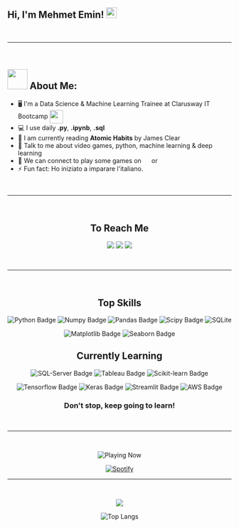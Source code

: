 

## Hi, I'm Mehmet Emin! <img src="https://github.com/TheDudeThatCode/TheDudeThatCode/blob/master/Assets/Hi.gif?raw=true" width="24px">

<br>

---

<br>

## <img src="https://raw.githubusercontent.com/TheDudeThatCode/TheDudeThatCode/master/Assets/Developer.gif" width="45px"> About Me:

- 🖥️ I'm a Data Science & Machine Learning Trainee at Clarusway IT Bootcamp 
      <a href="https://clarusway.com"><img align="center" src="https://coursereport-production.imgix.net/uploads/school/logo/1167/original/CW_3d_transparent2.png?w=200&h=200&dpr=1&q=75" width="30"></a>
- 💻 I use daily  **.py**, **.ipynb**, **.sql**
- 📖 I am currently reading **Atomic Habits** by James Clear
- 💬 Talk to me about video games, python, machine learning & deep learning
- 👯 We can connect to play some games on <a href="http://live.xbox.com/Profile?Gamertag=Atilius1225"><img align="center" src="https://cdn4.iconfinder.com/data/icons/logos-and-brands/512/387_Xbox_logo-512.png" width="15px"></a> or <a href="https://steamcommunity.com/id/metastaban/"><img align="center" src="https://cdn2.iconfinder.com/data/icons/gaming-platforms-logo-shapes/250/steam_logo-256.png" width="15px"></a>
- ⚡ Fun fact: Ho iniziato a imparare l'italiano.

<br>

<center>

---

<br>

## To Reach Me
[![](https://img.shields.io/badge/LinkedIn-0077B5?style=for-the-badge&logo=linkedin&logoColor=white)](https://www.linkedin.com/in/mehmet-emin-tastaban/)
[![](https://img.shields.io/badge/Instagram-E4405F?style=for-the-badge&logo=instagram&logoColor=white)](https://www.instagram.com/metastaban/)
[![](https://img.shields.io/badge/mail-D14836?style=for-the-badge&logo=gmail&logoColor=white)](mailto:mehmetemin@tastaban.net)

<br>

---

<br>

## Top Skills

![Python Badge](https://img.shields.io/badge/-Python-3776AB?style=for-the-badge&labelColor=black&logo=python&logoColor=3776AB)
![Numpy Badge](https://img.shields.io/badge/-Numpy-013243?style=for-the-badge&labelColor=black&logo=numpy&logoColor=013243)
![Pandas Badge](https://img.shields.io/badge/-Pandas-130654?style=for-the-badge&labelColor=black&logo=pandas&logoColor=white)
![Scipy Badge](https://img.shields.io/badge/-scipy-0054a6?style=for-the-badge&labelColor=black&logo=scipy&logoColor=0054a6)
![SQLite](https://img.shields.io/badge/-SQLite-003b57?style=for-the-badge&labelColor=black&logo=sqlite&logoColor=003b57)

![Matplotlib Badge](https://img.shields.io/badge/-matplotlib-11557c?style=for-the-badge&labelColor=black&logo=microstrategy&logoColor=11557c)
![Seaborn Badge](https://img.shields.io/badge/-seaborn-7db0bc?style=for-the-badge&labelColor=black&logo=cesium&logoColor=7db0bc)


## Currently Learning

![SQL-Server Badge](https://img.shields.io/badge/-SQL_Server-CC2927?style=for-the-badge&labelColor=black&logo=microsoft-sql-server&logoColor=CC2927)
![Tableau Badge](https://img.shields.io/badge/-tableau-E97627?style=for-the-badge&labelColor=black&logo=tableau&logoColor=E97627)
![Scikit-learn Badge](https://img.shields.io/badge/-scikit_learn-F7931E?style=for-the-badge&labelColor=black&logo=scikitlearn&logoColor=F7931E)

![Tensorflow Badge](https://img.shields.io/badge/-tensorflow-ff6f00?style=for-the-badge&labelColor=black&logo=tensorflow&logoColor=ff6f00)
![Keras Badge](https://img.shields.io/badge/-keras-d00000?style=for-the-badge&labelColor=black&logo=keras&logoColor=d00000)
![Streamlit Badge](https://img.shields.io/badge/-streamlit-ff4b4b?style=for-the-badge&labelColor=black&logo=streamlit&logoColor=ff4b4b)
![AWS Badge](https://img.shields.io/badge/-AWS-232f3e?style=for-the-badge&labelColor=black&logo=amazon-aws&logoColor=232f3e)


### Don't stop, keep going to learn!

<br>

---

<br>

![Playing Now](https://img.shields.io/badge/Spotify-Now_Playing-1ED760?&style=for-the-badge&logo=spotify&logoColor=1ED760)

[![Spotify](https://playing-now-metastaban.vercel.app/api/spotify)](https://open.spotify.com/user/11135883608)

---

<br>

![](https://github-readme-stats.vercel.app/api?username=metastaban&theme=darcula)

![Top Langs](https://github-readme-stats.vercel.app/api/top-langs/?username=metastaban&theme=darcula&layout=compact)

</center>


